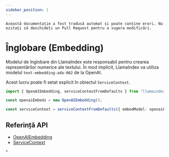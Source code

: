 ```yaml
---
sidebar_position: 1
---
```


`Această documentație a fost tradusă automat și poate conține erori. Nu ezitați să deschideți un Pull Request pentru a sugera modificări.`

# Înglobare (Embedding)

Modelul de înglobare din LlamaIndex este responsabil pentru crearea reprezentărilor numerice ale textului. În mod implicit, LlamaIndex va utiliza modelul `text-embedding-ada-002` de la OpenAI.

Acest lucru poate fi setat explicit în obiectul `ServiceContext`.

```typescript
import { OpenAIEmbedding, serviceContextFromDefaults } from "llamaindex";

const openaiEmbeds = new OpenAIEmbedding();

const serviceContext = serviceContextFromDefaults({ embedModel: openaiEmbeds });
```

## Referință API

- [OpenAIEmbedding](../../api/classes/OpenAIEmbedding.md)
- [ServiceContext](../../api/interfaces/ServiceContext.md)

"
